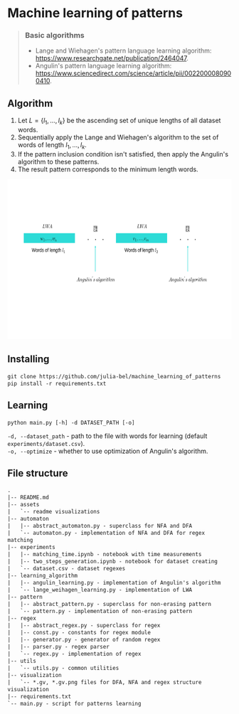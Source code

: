 # Machine learning of patterns

> ### Basic algorithms
> - Lange and Wiehagen's pattern language learning algorithm: https://www.researchgate.net/publication/2464047.
> - Angulin's pattern language learning algorithm: https://www.sciencedirect.com/science/article/pii/0022000080900410.

## Algorithm
1) Let $L = \{ l_1, ..., l_k \}$ be the ascending set of unique lengths of all dataset words.
2) Sequentially apply the Lange and Wiehagen's algorithm to the set of words of length $l_1, ..., l_k$.
3) If the pattern inclusion condition isn't satisfied, then apply the Angulin's algorithm to these patterns.
4) The result pattern corresponds to the minimum length words.

<p align="center">
    <img src="assets/algorithm.svg" width="640" height="360" alt="Learning algorithm"/>
</p>

## Installing
```
git clone https://github.com/julia-bel/machine_learning_of_patterns
pip install -r requirements.txt
```

## Learning
```
python main.py [-h] -d DATASET_PATH [-o] 
```

```-d, --dataset_path``` - path to the file with words for learning (default ```experiments/dataset.csv```).          
```-o, --optimize``` - whether to use optimization of Angulin's algorithm.


## File structure
```
.
|-- README.md
|-- assets
|   `-- readme visualizations
|-- automaton
|   |-- abstract_automaton.py - superclass for NFA and DFA
|   `-- automaton.py - implementation of NFA and DFA for regex matching
|-- experiments 
|   |-- matching_time.ipynb - notebook with time measurements
|   |-- two_steps_generation.ipynb - notebook for dataset creating
|   `-- dataset.csv - dataset regexes
|-- learning_algorithm
|   |-- angulin_learning.py - implementation of Angulin's algorithm
|   `-- lange_weihagen_learning.py - implementation of LWA
|-- pattern
|   |-- abstract_pattern.py - superclass for non-erasing pattern
|   `-- pattern.py - implementation of non-erasing pattern
|-- regex
|   |-- abstract_regex.py - superclass for regex 
|   |-- const.py - constants for regex module
|   |-- generator.py - generator of random regex
|   |-- parser.py - regex parser
|   `-- regex.py - implementation of regex
|-- utils
|   `-- utils.py - common utilities
|-- visualization
|   `-- *.gv, *.gv.png files for DFA, NFA and regex structure visualization
|-- requirements.txt
`-- main.py - script for patterns learning
```
